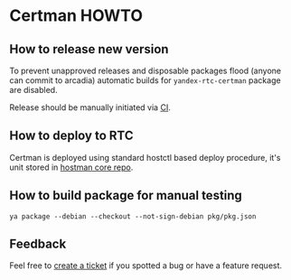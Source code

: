 # Certman HOWTO

## How to release new version

To prevent unapproved releases and disposable packages flood (anyone can commit
to arcadia) automatic builds for `yandex-rtc-certman` package are disabled.

Release should be manually initiated via
[CI](https://a.yandex-team.ru/projects/hostmanager/ci/releases/timeline?dir=infra%2Frtc%2Fcertman&id=rtc).

## How to deploy to RTC

Certman is deployed using standard hostctl based deploy procedure, it's
unit stored in [hostman core repo](https://bb.yandex-team.ru/projects/RTCSALT/repos/core/browse/units.d/yandex-rtc-certman.yaml).

## How to build package for manual testing

`ya package --debian --checkout --not-sign-debian pkg/pkg.json`

## Feedback

Feel free to [create a ticket](https://st.yandex-team.ru/createTicket?type=1&priority=2&tags=certman&queue=HOSTMAN)
if you spotted a bug or have a feature request.
